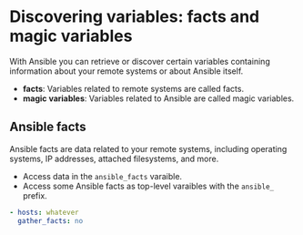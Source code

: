 # Discovering variables: facts and magic variables

With Ansible you can retrieve or discover certain variables containing information about your remote systems or about Ansible itself. 

* **facts**: Variables related to remote systems are called facts. 
* **magic variables**: Variables related to Ansible are called magic variables.

## Ansible facts

Ansible facts are data related to your remote systems, including operating systems, IP addresses, attached filesystems, and more. 

* Access data in the `ansible_facts` varaible.
* Access some Ansible facts as top-level varaibles with the `ansible_` prefix.

```yaml
- hosts: whatever
  gather_facts: no
```
